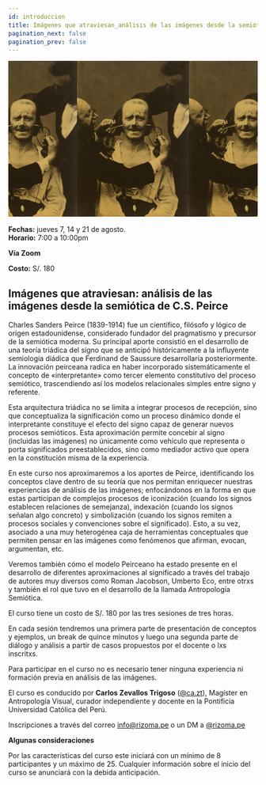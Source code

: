 ```yaml
---
id: introduccion
title: Imágenes que atraviesan_análisis de las imágenes desde la semiótica de C.S. Peirce
pagination_next: false
pagination_prev: false
---
```


![Texto alternativo](imgs/10_AIG2025.jpg)

**Fechas:** jueves 7, 14 y 21 de agosto.  
**Horario:** 7:00 a 10:00pm

**Vía Zoom**

**Costo:** S/. 180

## Imágenes que atraviesan: análisis de las imágenes desde la semiótica de C.S. Peirce

Charles Sanders Peirce (1839-1914) fue un científico, filósofo y lógico de origen estadounidense, considerado fundador del pragmatismo y precursor de la semiótica moderna. Su principal aporte consistió en el desarrollo de una teoría triádica del signo que se anticipó históricamente a la influyente semiología diádica que Ferdinand de Saussure desarrollaría posteriormente. La innovación peirceana radica en haber incorporado sistemáticamente el concepto de «interpretante» como tercer elemento constitutivo del proceso semiótico, trascendiendo así los modelos relacionales simples entre signo y referente. 

Esta arquitectura triádica no se limita a integrar procesos de recepción, sino que conceptualiza la significación como un proceso dinámico donde el interpretante constituye el efecto del signo capaz de generar nuevos procesos semióticos. Esta aproximación permite concebir al signo (incluidas las imágenes) no únicamente como vehículo que representa o porta significados preestablecidos, sino como mediador activo que opera en la constitución misma de la experiencia.

En este curso nos aproximaremos a los aportes de Peirce, identificando los conceptos clave dentro de su teoría que nos permitan enriquecer nuestras experiencias de análisis de las imágenes; enfocándonos en la forma en que estas participan de complejos procesos de iconización (cuando los signos establecen relaciones de semejanza), indexación (cuando los signos señalan algo concreto) y simbolización (cuando los signos remiten a procesos sociales y convenciones sobre el significado). Esto, a su vez, asociado a una muy heterogénea caja de herramientas conceptuales que permiten pensar en las imágenes como fenómenos que afirman, evocan, argumentan, etc. 

Veremos también cómo el modelo Peirceano ha estado presente en el desarrollo de diferentes aproximaciones al significado a través del trabajo de autores muy diversos como Roman Jacobson, Umberto Eco, entre otrxs y también el rol que tuvo en el desarrollo de la llamada Antropología Semiótica.

El curso tiene un costo de S/. 180 por las tres sesiones de tres horas. 

En cada sesión tendremos una primera parte de presentación de conceptos y ejemplos, un break de quince minutos y luego una segunda parte de diálogo y análisis a partir de casos propuestos por el docente o lxs inscritxs.

Para participar en el curso no es necesario tener ninguna experiencia ni formación previa en análisis de las imágenes.

El curso es conducido por **Carlos Zevallos Trigoso** ([@ca.zt](https://www.instagram.com/ca.zt/)), Magíster en Antropología Visual, curador independiente y docente en la Pontificia Universidad Católica del Perú.

Inscripciones a través del correo info@rizoma.pe o un DM a [@rizoma.pe](https://www.instagram.com/rizoma.pe/)

**Algunas consideraciones**

Por las características del curso este iniciará con un mínimo de 8 participantes y un máximo de 25\. Cualquier información sobre el inicio del curso se anunciará con la debida anticipación.

